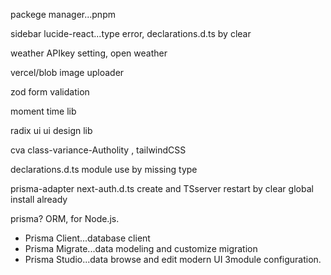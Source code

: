 packege manager...pnpm

sidebar
lucide-react...type error, declarations.d.ts by clear

weather
APIkey setting, open weather

vercel/blob
image uploader

zod
form validation

moment
time lib

radix ui
ui design lib

cva
class-variance-Autholity , tailwindCSS

declarations.d.ts
module use by missing type

prisma-adapter
next-auth.d.ts create and TSserver restart by clear
global install already

prisma?
ORM, for Node.js.
- Prisma Client...database client
- Prisma Migrate...data modeling and customize migration
- Prisma Studio...data browse and edit modern UI
3module configuration.
